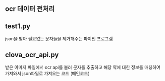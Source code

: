 ## ocr 데이터 전처리

test1.py 
---
json을 받아 필요없는 문자들을 제거해주는 파이썬 프로그램

clova_ocr_api.py
---
받은 이미지 파일에서 ocr api를 불러 문자를 추출하고 해당 약에 대한 정보를 매칭하여 가져와서 json파일로 가져오는 코드 (메인코드)

